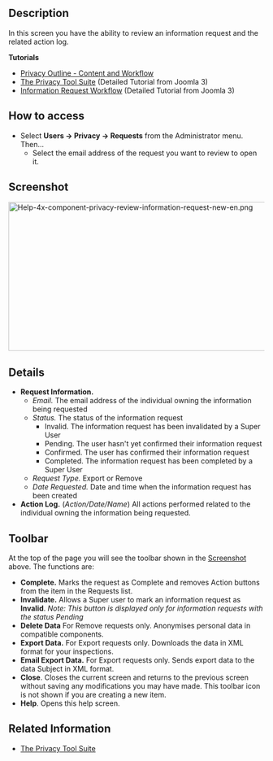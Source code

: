 <!-- Filename: Help4.x:Privacy:_Review_Information_Request / Display title: Privacy: Review Information Request -->

## Description

In this screen you have the ability to review an information request and
the related action log.

**Tutorials**

- [Privacy Outline - Content and
  Workflow](https://docs.joomla.org/Help4.x:Components_Privacy_Outline/en "Help4.x:Components Privacy Outline/en")
- [The Privacy Tool
  Suite](https://docs.joomla.org/J3.x:Privacy/en "J3.x:Privacy/en")
  (Detailed Tutorial from Joomla 3)
- [Information Request
  Workflow](https://docs.joomla.org/J3.x:Information_Request_Workflow_in_Privacy_Component/en "J3.x:Information Request Workflow in Privacy Component/en")
  (Detailed Tutorial from Joomla 3)

## How to access

- Select **Users **→** Privacy **→** Requests** from the Administrator
  menu. Then...
  - Select the email address of the request you want to review to open
    it.

## Screenshot

<img
src="https://docs.joomla.org/images/e/ea/Help-4x-component-privacy-review-information-request-new-en.png"
decoding="async" data-file-width="800" data-file-height="293"
width="800" height="293"
alt="Help-4x-component-privacy-review-information-request-new-en.png" />

## Details

- **Request Information.**
  - *Email.* The email address of the individual owning the information
    being requested
  - *Status.* The status of the information request
    - Invalid. The information request has been invalidated by a Super
      User
    - Pending. The user hasn't yet confirmed their information request
    - Confirmed. The user has confirmed their information request
    - Completed. The information request has been completed by a Super
      User
  - *Request Type.* Export or Remove
  - *Date Requested.* Date and time when the information request has
    been created
- **Action Log.** (*Action/Date/Name*) All actions performed related to
  the individual owning the information being requested.

## Toolbar

At the top of the page you will see the toolbar shown in the
[Screenshot](#Screenshot) above. The functions are:

- **Complete.** Marks the request as Complete and removes Action buttons
  from the item in the Requests list.
- **Invalidate.** Allows a Super user to mark an information request as
  **Invalid**. *Note: This button is displayed only for information
  requests with the status Pending*
- **Delete Data** For Remove requests only. Anonymises personal data in
  compatible components.
- **Export Data.** For Export requests only. Downloads the data in XML
  format for your inspections.
- **Email Export Data.** For Export requests only. Sends export data to
  the data Subject in XML format.
- **Close**. Closes the current screen and returns to the previous
  screen without saving any modifications you may have made. This
  toolbar icon is not shown if you are creating a new item.
- **Help**. Opens this help screen.

## Related Information

- [The Privacy Tool
  Suite](https://docs.joomla.org/J3.x:Privacy/en "J3.x:Privacy/en")
